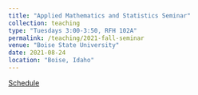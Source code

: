```yaml
---
title: "Applied Mathematics and Statistics Seminar"
collection: teaching
type: "Tuesdays 3:00-3:50, RFH 102A"
permalink: /teaching/2021-fall-seminar
venue: "Boise State University"
date: 2021-08-24
location: "Boise, Idaho"
---
```



[Schedule](https://jodimead.github.io/files/Calendar_Fall_2021.pdf)

